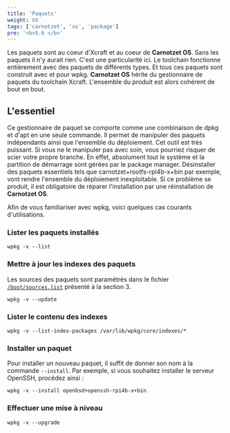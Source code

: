 ```yaml
---
title: 'Paquets'
weight: 60
tags: ['carnotzet', 'os', 'package']
pre: '<b>5.6 </b>'
---
```


Les paquets sont au coeur d'Xcraft et au coeur de **Carnotzet OS**. Sans les
paquets il n'y aurait rien. C'est une particularité ici. Le toolchain fonctionne
entièrement avec des paquets de différents types. Et tous ces paquets sont
construit avec et pour wpkg. **Carnotzet OS** hérite du gestionnaire de paquets
du toolchain Xcraft. L'ensemble du produit est alors cohérent de bout en bout.

## L'essentiel

Ce gestionnaire de paquet se comporte comme une combinaison de dpkg et d'apt en
une seule commande. Il permet de manipuler des paquets indépendants ainsi que
l'ensemble du déploiement. Cet outil est très puissant. Si vous ne le manipuler
pas avec soin, vous pourriez risquer de scier votre propre branche. En effet,
absolument tout le système et la partition de démarrage sont gérées par le
package manager. Désinstaller des paquets essentiels tels que
carnotzet+rootfs-rpi4b-x+bin par exemple, vont rendre l'ensemble du déploiement
inexploitable. Si ce problème se produit, il est obligatoire de réparer
l'installation par une réinstallation de **Carnotzet OS**.

Afin de vous familiariser avec wpkg, voici quelques cas courants d'utilisations.

### Lister les paquets installés

```
wpkg -v --list
```

### Mettre à jour les indexes des paquets

Les sources des paquets sont paramétrés dans le fichier
[`/boot/sources.list`](/carnotzet/03.settings/#sourceslist) présenté à la
section 3.

```
wpkg -v --update
```

### Lister le contenu des indexes

```
wpkg -v --list-index-packages /var/lib/wpkg/core/indexes/*
```

### Installer un paquet

Pour installer un nouveau paquet, il suffit de donner son nom à la commande
`--install`. Par exemple, si vous souhaitez installer le serveur OpenSSH,
procédez ainsi :

```
wpkg -v --install openbsd+openssh-rpi4b-x+bin
```

### Effectuer une mise à niveau

```
wpkg -v --upgrade
```
